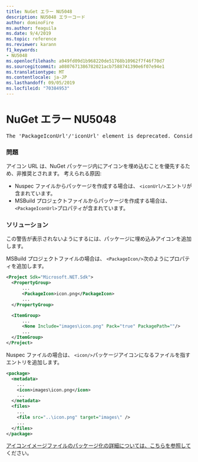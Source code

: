 ```yaml
---
title: NuGet エラー NU5048
description: NU5048 エラーコード
author: dominoFire
ms.author: feaguila
ms.date: 9/4/2019
ms.topic: reference
ms.reviewer: karann
f1_keywords:
- NU5048
ms.openlocfilehash: a949fd09d1b968220de51768b10962f7f46f70d7
ms.sourcegitcommit: a0807671386782021acb7588741390e6f07e94e1
ms.translationtype: MT
ms.contentlocale: ja-JP
ms.lasthandoff: 09/05/2019
ms.locfileid: "70384953"
---
```

# <a name="nuget-error-nu5048"></a>NuGet エラー NU5048

<pre>The 'PackageIconUrl'/'iconUrl' element is deprecated. Consider using the 'PackageIcon'/'icon' element instead. Learn more at https://aka.ms/deprecateIconUrl</pre>


### <a name="issue"></a>問題

アイコン URL は、NuGet パッケージ内にアイコンを埋め込むことを優先するため、非推奨とされます。 考えられる原因:

- Nuspec ファイルからパッケージを作成する場合は、 `<iconUrl/>`エントリが含まれています。
- MSBuild プロジェクトファイルからパッケージを作成する場合は、 `<PackageIconUrl>`プロパティが含まれています。


### <a name="solution"></a>ソリューション

この警告が表示されないようにするには、パッケージに埋め込みアイコンを追加します。

MSBuild プロジェクトファイルの場合は、 `<PackageIcon/>`次のようにプロパティを追加します。

```xml
<Project Sdk="Microsoft.NET.Sdk">
  <PropertyGroup>
      ...
      <PackageIcon>icon.png</PackageIcon>
      ...
  </PropertyGroup>

  <ItemGroup>
      ...
      <None Include="images\icon.png" Pack="true" PackagePath=""/>
      ...
  </ItemGroup>
</Project>
```

Nuspec ファイルの場合は、 `<icon/>`パッケージアイコンになるファイルを指すエントリを追加します。

```xml
<package>
  <metadata>
    ...
    <icon>images\icon.png</icon>
    ...
  </metadata>
  <files>
    ...
    <file src="..\icon.png" target="images\" />
    ...
  </files>
</package>
```

[アイコンイメージファイルのパッケージ化の詳細については、こちらを参照して](../msbuild-targets.md#packing-an-icon-image-file)ください。
